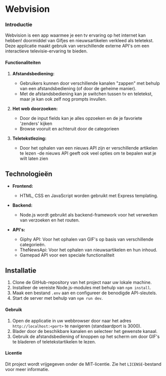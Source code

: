 # Webvision

### Introductie
Webvision is een app waarmee je een tv ervaring op het internet kan hebben! doormiddel van Gifjes en nieuwsartikelen verkleed als teletekst. Deze applicatie maakt gebruik van verschillende externe API's om een ​​interactieve televisie-ervaring te bieden.

#### Functionaliteiten
1. **Afstandsbediening:**
   - Gebruikers kunnen door verschillende kanalen "zappen" met behulp van een afstandsbediening (of door de geheime manier).
   - Met de afstandsbediening kan je switchen tussen tv en teletekst, maar je kan ook zelf nog prompts invullen.

2. **Het web doorzoeken:**
   - Door de input fields kan je alles opzoeken en de je favoriete 'zenders' kijken
   - Browse vooruit en achteruit door de categorieen

3. **Teletekstlezing:**
   - Door het ophalen van een nieuws API zijn er verschillende artikelen te lezen
   -de nieuws API geeft ook veel opties om te bepalen wat je wilt laten zien

## Technologieën
- **Frontend:**
  - HTML, CSS en JavaScript worden gebruikt met Express templating.


- **Backend:**
  - Node.js wordt gebruikt als backend-framework voor het verwerken van verzoeken en het routen.

- **API's:**
  - Giphy API: Voor het ophalen van GIF's op basis van verschillende categorieën.
  - TheNewsApi: Voor het ophalen van nieuwsartikelen en hun inhoud.
  - Gamepad API voor een speciale functionaliteit

## Installatie
1. Clone de GitHub-repository van het project naar uw lokale machine.
2. Installeer de vereiste Node.js-modules met behulp van `npm install`.
3. Maak een bestand `.env` aan en configureer de benodigde API-sleutels.
4. Start de server met behulp van `npm run dev`.

#### Gebruik
1. Open de applicatie in uw webbrowser door naar het adres `http://localhost:<port>` te navigeren (standaardport is 3000).
2. Blader door de beschikbare kanalen en selecteer het gewenste kanaal.
3. Gebruik de afstandsbediening of knoppen op het scherm om door GIF's te bladeren of teletekstartikelen te lezen.


#### Licentie
Dit project wordt vrijgegeven onder de MIT-licentie. Zie het `LICENSE`-bestand voor meer informatie.
